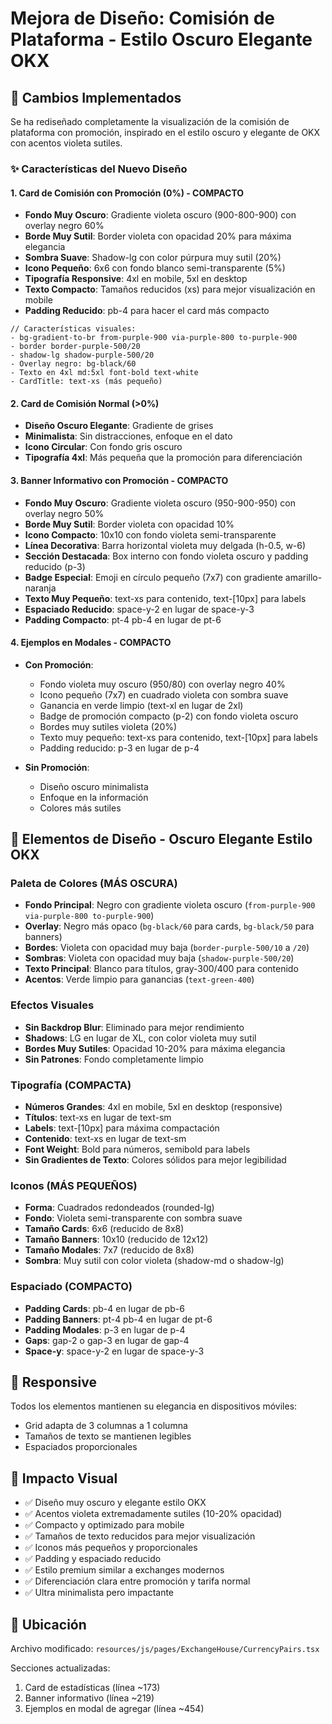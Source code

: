 # Mejora de Diseño: Comisión de Plataforma - Estilo Oscuro Elegante OKX

## 🎨 Cambios Implementados

Se ha rediseñado completamente la visualización de la comisión de plataforma con promoción, inspirado en el estilo oscuro y elegante de OKX con acentos violeta sutiles.

### ✨ Características del Nuevo Diseño

#### 1. Card de Comisión con Promoción (0%) - COMPACTO
- **Fondo Muy Oscuro**: Gradiente violeta oscuro (900-800-900) con overlay negro 60%
- **Borde Muy Sutil**: Border violeta con opacidad 20% para máxima elegancia
- **Sombra Suave**: Shadow-lg con color púrpura muy sutil (20%)
- **Icono Pequeño**: 6x6 con fondo blanco semi-transparente (5%)
- **Tipografía Responsive**: 4xl en mobile, 5xl en desktop
- **Texto Compacto**: Tamaños reducidos (xs) para mejor visualización en mobile
- **Padding Reducido**: pb-4 para hacer el card más compacto

```tsx
// Características visuales:
- bg-gradient-to-br from-purple-900 via-purple-800 to-purple-900
- border border-purple-500/20
- shadow-lg shadow-purple-500/20
- Overlay negro: bg-black/60
- Texto en 4xl md:5xl font-bold text-white
- CardTitle: text-xs (más pequeño)
```

#### 2. Card de Comisión Normal (>0%)
- **Diseño Oscuro Elegante**: Gradiente de grises
- **Minimalista**: Sin distracciones, enfoque en el dato
- **Icono Circular**: Con fondo gris oscuro
- **Tipografía 4xl**: Más pequeña que la promoción para diferenciación

#### 3. Banner Informativo con Promoción - COMPACTO
- **Fondo Muy Oscuro**: Gradiente violeta oscuro (950-900-950) con overlay negro 50%
- **Borde Muy Sutil**: Border violeta con opacidad 10%
- **Icono Compacto**: 10x10 con fondo violeta semi-transparente
- **Línea Decorativa**: Barra horizontal violeta muy delgada (h-0.5, w-6)
- **Sección Destacada**: Box interno con fondo violeta oscuro y padding reducido (p-3)
- **Badge Especial**: Emoji en círculo pequeño (7x7) con gradiente amarillo-naranja
- **Texto Muy Pequeño**: text-xs para contenido, text-[10px] para labels
- **Espaciado Reducido**: space-y-2 en lugar de space-y-3
- **Padding Compacto**: pt-4 pb-4 en lugar de pt-6

#### 4. Ejemplos en Modales - COMPACTO
- **Con Promoción**: 
  - Fondo violeta muy oscuro (950/80) con overlay negro 40%
  - Icono pequeño (7x7) en cuadrado violeta con sombra suave
  - Ganancia en verde limpio (text-xl en lugar de 2xl)
  - Badge de promoción compacto (p-2) con fondo violeta oscuro
  - Bordes muy sutiles violeta (20%)
  - Texto muy pequeño: text-xs para contenido, text-[10px] para labels
  - Padding reducido: p-3 en lugar de p-4

- **Sin Promoción**:
  - Diseño oscuro minimalista
  - Enfoque en la información
  - Colores más sutiles

## 🎯 Elementos de Diseño - Oscuro Elegante Estilo OKX

### Paleta de Colores (MÁS OSCURA)
- **Fondo Principal**: Negro con gradiente violeta oscuro (`from-purple-900 via-purple-800 to-purple-900`)
- **Overlay**: Negro más opaco (`bg-black/60` para cards, `bg-black/50` para banners)
- **Bordes**: Violeta con opacidad muy baja (`border-purple-500/10` a `/20`)
- **Sombras**: Violeta con opacidad muy baja (`shadow-purple-500/20`)
- **Texto Principal**: Blanco para títulos, gray-300/400 para contenido
- **Acentos**: Verde limpio para ganancias (`text-green-400`)

### Efectos Visuales
- **Sin Backdrop Blur**: Eliminado para mejor rendimiento
- **Shadows**: LG en lugar de XL, con color violeta muy sutil
- **Bordes Muy Sutiles**: Opacidad 10-20% para máxima elegancia
- **Sin Patrones**: Fondo completamente limpio

### Tipografía (COMPACTA)
- **Números Grandes**: 4xl en mobile, 5xl en desktop (responsive)
- **Títulos**: text-xs en lugar de text-sm
- **Labels**: text-[10px] para máxima compactación
- **Contenido**: text-xs en lugar de text-sm
- **Font Weight**: Bold para números, semibold para labels
- **Sin Gradientes de Texto**: Colores sólidos para mejor legibilidad

### Iconos (MÁS PEQUEÑOS)
- **Forma**: Cuadrados redondeados (rounded-lg)
- **Fondo**: Violeta semi-transparente con sombra suave
- **Tamaño Cards**: 6x6 (reducido de 8x8)
- **Tamaño Banners**: 10x10 (reducido de 12x12)
- **Tamaño Modales**: 7x7 (reducido de 8x8)
- **Sombra**: Muy sutil con color violeta (shadow-md o shadow-lg)

### Espaciado (COMPACTO)
- **Padding Cards**: pb-4 en lugar de pb-6
- **Padding Banners**: pt-4 pb-4 en lugar de pt-6
- **Padding Modales**: p-3 en lugar de p-4
- **Gaps**: gap-2 o gap-3 en lugar de gap-4
- **Space-y**: space-y-2 en lugar de space-y-3

## 📱 Responsive
Todos los elementos mantienen su elegancia en dispositivos móviles:
- Grid adapta de 3 columnas a 1 columna
- Tamaños de texto se mantienen legibles
- Espaciados proporcionales

## 🚀 Impacto Visual
- ✅ Diseño muy oscuro y elegante estilo OKX
- ✅ Acentos violeta extremadamente sutiles (10-20% opacidad)
- ✅ Compacto y optimizado para mobile
- ✅ Tamaños de texto reducidos para mejor visualización
- ✅ Iconos más pequeños y proporcionales
- ✅ Padding y espaciado reducido
- ✅ Estilo premium similar a exchanges modernos
- ✅ Diferenciación clara entre promoción y tarifa normal
- ✅ Ultra minimalista pero impactante

## 📍 Ubicación
Archivo modificado: `resources/js/pages/ExchangeHouse/CurrencyPairs.tsx`

Secciones actualizadas:
1. Card de estadísticas (línea ~173)
2. Banner informativo (línea ~219)
3. Ejemplos en modal de agregar (línea ~454)
